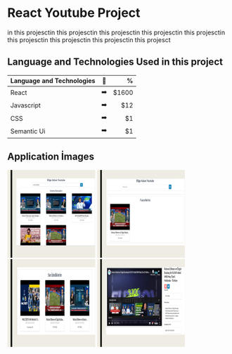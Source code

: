 # React Youtube Project 
in this projesctin this projesctin this projesctin this projesctin this projesctin this projesctin this projesctin this projesctin this projesct

## Language and Technologies Used in this project

| Language and Technologies | :mag_right:  | %|
| :------------ |:---------------:| -----:|
| React     | :arrow_right:| $1600 |
| Javascript     | :arrow_right:      |   $12 |
| CSS | :arrow_right:     |    $1 |
| Semantic Ui |:arrow_right:      |    $1 |

## Application İmages
<p>
<a href="https://github.com/cagatay-oztekin/React-Youtube-Project/blob/master/img/y1.png" target="_blank">
<img src="https://github.com/cagatay-oztekin/React-Youtube-Project/blob/master/img/y1.png" width="200" style="max-width:100%;"></a>
  
<a href="https://github.com/cagatay-oztekin/React-Youtube-Project/blob/master/img/y2.png" target="_blank">
<img src="https://github.com/cagatay-oztekin/React-Youtube-Project/blob/master/img/y2.png" width="200" style="max-width:100%;"></a>
  
<a href="https://github.com/cagatay-oztekin/React-Youtube-Project/blob/master/img/y3.png" target="_blank">
<img src="https://github.com/cagatay-oztekin/React-Youtube-Project/blob/master/img/y3.png" width="200" style="max-width:100%;"></a>
  
  <a href="https://github.com/cagatay-oztekin/React-Youtube-Project/blob/master/img/y4.png" target="_blank">
<img src="https://github.com/cagatay-oztekin/React-Youtube-Project/blob/master/img/y4.png" width="200" style="max-width:100%;"></a>
</p>
